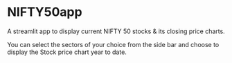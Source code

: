 # NIFTY50app
A streamlit app to display current NIFTY 50 stocks &amp; its closing price charts.

You can select the sectors of your choice from the side bar and choose to display the Stock price chart year to date.
